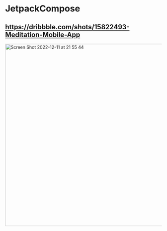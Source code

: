 # JetpackCompose

## https://dribbble.com/shots/15822493-Meditation-Mobile-App

<img width="588" alt="Screen Shot 2022-12-11 at 21 55 44" src="https://user-images.githubusercontent.com/49779495/206910897-32f19364-7680-4702-8b60-45584f6614e3.png">
